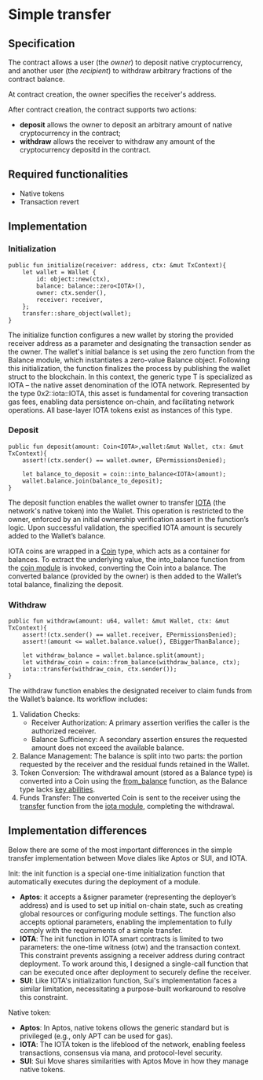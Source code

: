 # Simple transfer

## Specification 

The contract allows a user (the *owner*) to deposit native cryptocurrency, 
and another user (the *recipient*) to withdraw arbitrary fractions of the contract balance.

At contract creation, the owner specifies the receiver's address.

After contract creation, the contract supports two actions:
- **deposit** allows the owner to deposit an arbitrary amount of native cryptocurrency in the contract;
- **withdraw** allows the receiver to withdraw any amount of the cryptocurrency depositd in the contract.

## Required functionalities

- Native tokens
- Transaction revert

## Implementation

### Initialization

```move
public fun initialize(receiver: address, ctx: &mut TxContext){
    let wallet = Wallet {
        id: object::new(ctx),
        balance: balance::zero<IOTA>(),
        owner: ctx.sender(),
        receiver: receiver,
    };
    transfer::share_object(wallet);
}
```
The initialize function configures a new wallet by storing the provided receiver address as a parameter and designating the transaction sender as the owner. The wallet's initial balance is set using the zero function from the Balance module, which instantiates a zero-value Balance<T> object. Following this initialization, the function finalizes the process by publishing the wallet struct to the blockchain. In this context, the generic type T is specialized as IOTA – the native asset denomination of the IOTA network. Represented by the type 0x2::iota::IOTA, this asset is fundamental for covering transaction gas fees, enabling data persistence on-chain, and facilitating network operations. All base-layer IOTA tokens exist as instances of this type.

### Deposit

```move
public fun deposit(amount: Coin<IOTA>,wallet:&mut Wallet, ctx: &mut TxContext){
    assert!(ctx.sender() == wallet.owner, EPermissionsDenied);
    
    let balance_to_deposit = coin::into_balance<IOTA>(amount);
    wallet.balance.join(balance_to_deposit);
}
```

The deposit function enables the wallet owner to transfer [IOTA](https://docs.iota.org/developer/stardust/units#iota) (the network's native token) into the Wallet. This operation is restricted to the owner, enforced by an initial ownership verification assert in the function’s logic. Upon successful validation, the specified IOTA amount is securely added to the Wallet’s balance.

IOTA coins are wrapped in a [Coin](https://docs.iota.org/references/framework/iota-framework/coin#0x2_coin_Coin) type, which acts as a container for balances. To extract the underlying value, the into_balance function from the [coin module](https://docs.iota.org/references/framework/iota-framework/coin) is invoked, converting the Coin into a balance.
The converted balance (provided by the owner) is then added to the Wallet’s total balance, finalizing the deposit.

### Withdraw

```move
public fun withdraw(amount: u64, wallet: &mut Wallet, ctx: &mut TxContext){
    assert!(ctx.sender() == wallet.receiver, EPermissionsDenied);
    assert!(amount <= wallet.balance.value(), EBiggerThanBalance);

    let withdraw_balance = wallet.balance.split(amount);
    let withdraw_coin = coin::from_balance(withdraw_balance, ctx);
    iota::transfer(withdraw_coin, ctx.sender());
}
```

The withdraw function enables the designated receiver to claim funds from the Wallet’s balance. Its workflow includes:

1. Validation Checks:
   - Receiver Authorization: A primary assertion verifies the caller is the authorized receiver.
   - Balance Sufficiency: A secondary assertion ensures the requested amount does not exceed the available balance.
2. Balance Management: The balance is split into two parts: the portion requested by the receiver and the residual funds retained in the Wallet.
3. Token Conversion: The withdrawal amount (stored as a Balance type) is converted into a Coin using the [from_balance](https://docs.iota.org/references/framework/iota-framework/coin#0x2_coin_from_balance) function, as the Balance type lacks [key abilities](https://docs.iota.org/developer/iota-101/move-overview/structs-and-abilities/key).
4. Funds Transfer: The converted Coin is sent to the receiver using the [transfer](https://docs.iota.org/references/framework/devnet/iota-framework/iota#0x2_iota_transfer) function from the [iota module](https://docs.iota.org/references/framework/devnet/iota-framework/iota), completing the withdrawal.


## Implementation differences

Below there are some of the most important differences in the simple transfer implementation between Move diales like Aptos or SUI, and IOTA.

Init: the init function is a special one-time initialization function that automatically executes during the deployment of a module.
   - **Aptos**: it accepts a &signer parameter (representing the deployer’s address) and is used to set up initial on-chain state, such as creating global resources or configuring module settings. The function also accepts optional parameters, enabling the implementation to fully comply with the requirements of a simple transfer.
   - **IOTA**: The init function in IOTA smart contracts is limited to two parameters: the one-time witness (otw) and the transaction context. This constraint prevents assigning a receiver address during contract deployment. To work around this, I designed a single-call function that can be executed once after deployment to securely define the receiver.
   - **SUI**: Like IOTA's initialization function, Sui's implementation faces a similar limitation, necessitating a purpose-built workaround to resolve this constraint.

Native token:
- **Aptos**: In Aptos, native tokens ollows the generic standard but is privileged (e.g., only APT can be used for gas).
- **IOTA**: The IOTA token is the lifeblood of the network, enabling feeless transactions, consensus via mana, and protocol-level security.
- **SUI**: Sui Move shares similarities with Aptos Move in how they manage native tokens.
